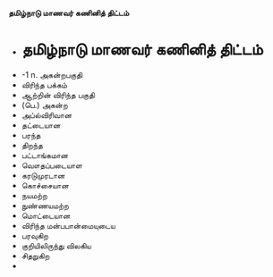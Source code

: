 **தமிழ்நாடு மாணவர் கணினித் திட்டம்**
- # தமிழ்நாடு மாணவர் கணினித் திட்டம்
- -1 n. அகன்றபகுதி
- விரிந்த பக்கம்
- ஆற்றின் விரிந்த பகுதி
- (பெ.) அகன்ற
- அப்ல்விரிவான
- தட்டையான
- பரந்த
- திறந்த
- பட்டாங்கமான
- வௌதப்படையாள
- கரடுமுரடான
- கொச்சையான
- நயமற்ற
- நுண்ணயமற்ற
- மொட்டையான
- விரிந்த மன்பபான்மையுடைய
- பரவுகிற
- குறியிலிருந்து விலகிய
- சிதறுகிற
-

